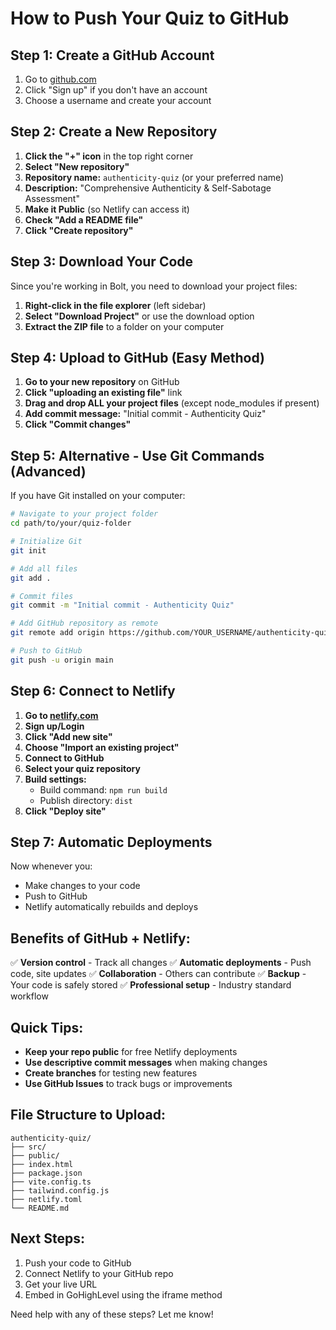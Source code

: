 # How to Push Your Quiz to GitHub

## Step 1: Create a GitHub Account
1. Go to [github.com](https://github.com)
2. Click "Sign up" if you don't have an account
3. Choose a username and create your account

## Step 2: Create a New Repository
1. **Click the "+" icon** in the top right corner
2. **Select "New repository"**
3. **Repository name:** `authenticity-quiz` (or your preferred name)
4. **Description:** "Comprehensive Authenticity & Self-Sabotage Assessment"
5. **Make it Public** (so Netlify can access it)
6. **Check "Add a README file"**
7. **Click "Create repository"**

## Step 3: Download Your Code
Since you're working in Bolt, you need to download your project files:

1. **Right-click in the file explorer** (left sidebar)
2. **Select "Download Project"** or use the download option
3. **Extract the ZIP file** to a folder on your computer

## Step 4: Upload to GitHub (Easy Method)
1. **Go to your new repository** on GitHub
2. **Click "uploading an existing file"** link
3. **Drag and drop ALL your project files** (except node_modules if present)
4. **Add commit message:** "Initial commit - Authenticity Quiz"
5. **Click "Commit changes"**

## Step 5: Alternative - Use Git Commands (Advanced)
If you have Git installed on your computer:

```bash
# Navigate to your project folder
cd path/to/your/quiz-folder

# Initialize Git
git init

# Add all files
git add .

# Commit files
git commit -m "Initial commit - Authenticity Quiz"

# Add GitHub repository as remote
git remote add origin https://github.com/YOUR_USERNAME/authenticity-quiz.git

# Push to GitHub
git push -u origin main
```

## Step 6: Connect to Netlify
1. **Go to [netlify.com](https://netlify.com)**
2. **Sign up/Login**
3. **Click "Add new site"**
4. **Choose "Import an existing project"**
5. **Connect to GitHub**
6. **Select your quiz repository**
7. **Build settings:**
   - Build command: `npm run build`
   - Publish directory: `dist`
8. **Click "Deploy site"**

## Step 7: Automatic Deployments
Now whenever you:
- Make changes to your code
- Push to GitHub
- Netlify automatically rebuilds and deploys

## Benefits of GitHub + Netlify:
✅ **Version control** - Track all changes
✅ **Automatic deployments** - Push code, site updates
✅ **Collaboration** - Others can contribute
✅ **Backup** - Your code is safely stored
✅ **Professional setup** - Industry standard workflow

## Quick Tips:
- **Keep your repo public** for free Netlify deployments
- **Use descriptive commit messages** when making changes
- **Create branches** for testing new features
- **Use GitHub Issues** to track bugs or improvements

## File Structure to Upload:
```
authenticity-quiz/
├── src/
├── public/
├── index.html
├── package.json
├── vite.config.ts
├── tailwind.config.js
├── netlify.toml
└── README.md
```

## Next Steps:
1. Push your code to GitHub
2. Connect Netlify to your GitHub repo
3. Get your live URL
4. Embed in GoHighLevel using the iframe method

Need help with any of these steps? Let me know!